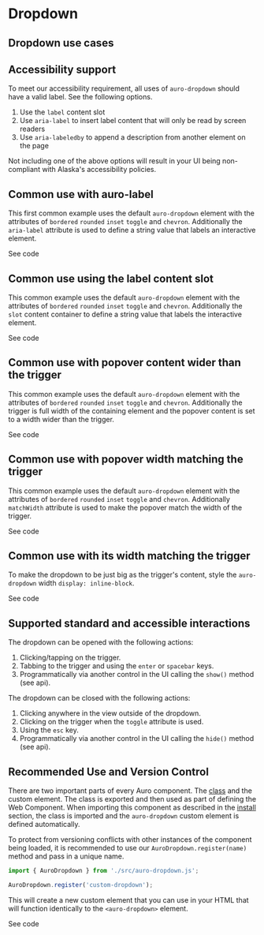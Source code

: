 <!--
The index.md file is a compiled document. No edits should be made directly to this file.

index.md is created by running `npm run build:markdownDocs`.

This file is generated based on a template fetched from `./docs/partials/index.md`
-->

# Dropdown

<!-- AURO-GENERATED-CONTENT:START (FILE:src=./../docs/partials/description.md) -->
<!-- AURO-GENERATED-CONTENT:END -->

## Dropdown use cases

<!-- AURO-GENERATED-CONTENT:START (FILE:src=./../docs/partials/useCases.md) -->
<!-- AURO-GENERATED-CONTENT:END -->
## Accessibility support

To meet our accessibility requirement, all uses of `auro-dropdown` should have a valid label. See the following options.

1. Use the `label` content slot
1. Use `aria-label` to insert label content that will only be read by screen readers
1. Use `aria-labeledby` to append a description from another element on the page

Not including one of the above options will result in your UI being non-compliant with Alaska's accessibility policies.

## Common use with auro-label

This first common example uses the default `auro-dropdown` element with the attributes of `bordered` `rounded` `inset` `toggle` and `chevron`. Additionally the `aria-label` attribute is used to define a string value that labels an interactive element.

<div class="exampleWrapper">
  <!-- AURO-GENERATED-CONTENT:START (FILE:src=./../apiExamples/common.html) -->
  <!-- AURO-GENERATED-CONTENT:END -->
</div>
<auro-accordion alignRight>
  <span slot="trigger">See code</span>

<!-- AURO-GENERATED-CONTENT:START (CODE:src=./../apiExamples/common.html) -->
<!-- AURO-GENERATED-CONTENT:END -->

</auro-accordion>

## Common use using the label content slot

This common example uses the default `auro-dropdown` element with the attributes of `bordered` `rounded` `inset` `toggle` and `chevron`. Additionally the `slot` content container to define a string value that labels the interactive element.

<div class="exampleWrapper">
  <!-- AURO-GENERATED-CONTENT:START (FILE:src=./../apiExamples/commonSlot.html) -->
  <!-- AURO-GENERATED-CONTENT:END -->
</div>
<auro-accordion alignRight>
  <span slot="trigger">See code</span>

<!-- AURO-GENERATED-CONTENT:START (CODE:src=./../apiExamples/commonSlot.html) -->
<!-- AURO-GENERATED-CONTENT:END -->

</auro-accordion>

## Common use with popover content wider than the trigger

This common example uses the default `auro-dropdown` element with the attributes of `bordered` `rounded` `inset` `toggle` and `chevron`. Additionally the trigger is full width of the containing element and the popover content is set to a width wider than the trigger.

<div class="exampleWrapper">
  <!-- AURO-GENERATED-CONTENT:START (FILE:src=./../apiExamples/widerPopover.html) -->
  <!-- AURO-GENERATED-CONTENT:END -->
</div>
<auro-accordion alignRight>
  <span slot="trigger">See code</span>

<!-- AURO-GENERATED-CONTENT:START (CODE:src=./../apiExamples/widerPopover.html) -->
<!-- AURO-GENERATED-CONTENT:END -->

</auro-accordion>

## Common use with popover width matching the trigger

This common example uses the default `auro-dropdown` element with the attributes of `bordered` `rounded` `inset` `toggle` and `chevron`. Additionally  `matchWidth` attribute is used to make the popover match the width of the trigger.

<div class="exampleWrapper">
  <!-- AURO-GENERATED-CONTENT:START (FILE:src=./../apiExamples/commonMatchWidth.html) -->
  <!-- AURO-GENERATED-CONTENT:END -->
</div>
<auro-accordion alignRight>
  <span slot="trigger">See code</span>

<!-- AURO-GENERATED-CONTENT:START (CODE:src=./../apiExamples/commonMatchWidth.html) -->
<!-- AURO-GENERATED-CONTENT:END -->

</auro-accordion>

## Common use with its width matching the trigger

To make the dropdown to be just big as the trigger's content, style the `auro-dropdown` width `display: inline-block`.

<div class="exampleWrapper">
  <!-- AURO-GENERATED-CONTENT:START (FILE:src=./../apiExamples/inline.html) -->
  <!-- AURO-GENERATED-CONTENT:END -->
</div>
<auro-accordion alignRight>
  <span slot="trigger">See code</span>

<!-- AURO-GENERATED-CONTENT:START (CODE:src=./../apiExamples/inline.html) -->
<!-- AURO-GENERATED-CONTENT:END -->

</auro-accordion>

## Supported standard and accessible interactions

The dropdown can be opened with the following actions:

1. Clicking/tapping on the trigger.
1. Tabbing to the trigger and using the `enter` or `spacebar` keys.
1. Programmatically via another control in the UI calling the `show()` method (see api).

The dropdown can be closed with the following actions:

1. Clicking anywhere in the view outside of the dropdown.
1. Clicking on the trigger when the `toggle` attribute is used.
1. Using the `esc` key.
1. Programmatically via another control in the UI calling the `hide()` method (see api).

## Recommended Use and Version Control

There are two important parts of every Auro component. The <a href="https://developer.mozilla.org/en-US/docs/Web/JavaScript/Reference/Classes">class</a> and the custom element. The class is exported and then used as part of defining the Web Component. When importing this component as described in the <a href="#install">install</a> section, the class is imported and the `auro-dropdown` custom element is defined automatically.

To protect from versioning conflicts with other instances of the component being loaded, it is recommended to use our `AuroDropdown.register(name)` method and pass in a unique name.

```js
import { AuroDropdown } from './src/auro-dropdown.js';

AuroDropdown.register('custom-dropdown');
```

This will create a new custom element that you can use in your HTML that will function identically to the `<auro-dropdown>` element.

<div class="exampleWrapper exampleWrapper--flex">
  <!-- AURO-GENERATED-CONTENT:START (FILE:src=./../apiExamples/custom.html) -->
  <!-- AURO-GENERATED-CONTENT:END -->
</div>
<auro-accordion alignRight>
  <span slot="trigger">See code</span>
<!-- AURO-GENERATED-CONTENT:START (CODE:src=./../apiExamples/custom.html) -->
<!-- AURO-GENERATED-CONTENT:END -->
</auro-accordion>
